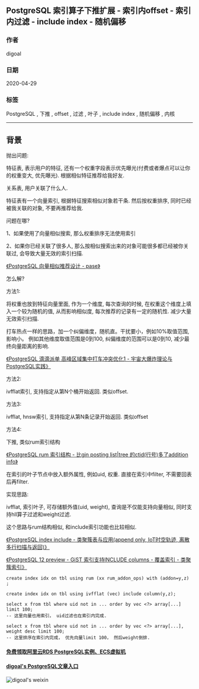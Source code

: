 ## PostgreSQL 索引算子下推扩展 - 索引内offset - 索引内过滤 - include index - 随机偏移   
  
### 作者  
digoal  
  
### 日期  
2020-04-29  
  
### 标签  
PostgreSQL , 下推 , offset , 过滤 , 叶子 , include index , 随机偏移 , 内核     
  
----  
  
## 背景  
抛出问题:  
  
特征表, 表示用户的特征, 还有一个权重字段表示优先曝光(付费或者爆点可以让你的权重变大, 优先曝光). 根据相似特征推荐给我好友.   
  
关系表, 用户关联了什么人.   
  
特征表有一个向量索引, 根据特征搜索相似对象若干条. 然后按权重排序, 同时已经被我关联的对象, 不要再推荐给我.   
  
问题在哪?  
  
1、如果使用了向量相似搜索, 那么权重排序无法使用索引  
  
2、如果你已经关联了很多人, 那么按相似搜索出来的对象可能很多都已经被你关联过, 会导致大量无效的索引扫描.  
  
[《PostgreSQL 向量相似推荐设计 - pase》](../202004/20200424_01.md)    
  
怎么解?  
  
方法1:   
  
将权重也放到特征向量里面, 作为一个维度, 每次查询的时候, 在权重这个维度上填入一个较为随机的值, 从而影响相似度, 每次推荐的记录有一定的随机性. 减少大量无效索引扫描.   
  
打车热点一样的思路，加一个纠偏维度，随机直。干扰要小，例如10%取值范围, 影响小。 例如其他维度取值范围是0到100, 纠偏维度的范围可以是0到10, 减少最终向量距离的影响.     
  
[《PostgreSQL 滴滴派单 高峰区域集中打车冲突优化1 - 宇宙大爆炸理论与PostgreSQL实践》](../201804/20180416_02.md)    
  
方法2:   
  
ivfflat索引, 支持指定从第N个桶开始返回. 类似offset.  
  
方法3:  
  
ivfflat, hnsw索引, 支持指定从第N条记录开始返回. 类似offset  
  
方法4:  
  
下推, 类似rum索引结构  
  
[《PostgreSQL rum 索引结构 - 比gin posting list|tree 的ctid(行号)多了addition info》](../201907/20190706_01.md)    
  
在索引的叶子节点中放入额外属性, 例如uid, 权重. 直接在索引中filter, 不需要回表后再filter.   
  
实现思路:   
  
ivfflat, 索引叶子, 可存储额外值(uid, weight), 查询是不仅能支持向量相似, 同时支持hll算子过滤和weight过滤.  
  
这个思路与rum结构相似, 和include索引功能也比较相似.   
  
[《PostgreSQL index include - 类聚簇表与应用(append only, IoT时空轨迹, 离散多行扫描与返回)》](../201905/20190503_03.md)    
  
[《PostgreSQL 12 preview - GiST 索引支持INCLUDE columns - 覆盖索引 - 类聚簇索引》](../201903/20190331_08.md)    
   
```
create index idx on tbl using rum (xx rum_addon_ops) with (addon=y,z) ;

create index idx on tbl using ivfflat (vec) include column(y,z);

select x from tbl where uid not in ... order by vec <?> array[...] limit 100;
-- 这里向量也用索引， uid过滤也在索引内完成.

select x from tbl where uid not in ... order by vec <?> array[...], weight desc limit 100;
-- 这里排序在索引内完成， 优先向量limit 100， 然后weight倒排.
```
  
  
      
  
#### [免费领取阿里云RDS PostgreSQL实例、ECS虚拟机](https://www.aliyun.com/database/postgresqlactivity "57258f76c37864c6e6d23383d05714ea")
  
  
#### [digoal's PostgreSQL文章入口](https://github.com/digoal/blog/blob/master/README.md "22709685feb7cab07d30f30387f0a9ae")
  
  
![digoal's weixin](../pic/digoal_weixin.jpg "f7ad92eeba24523fd47a6e1a0e691b59")
  
